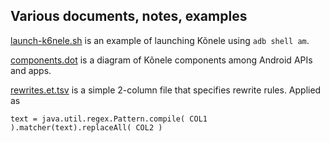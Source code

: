 Various documents, notes, examples
----------------------------------

[launch-k6nele.sh](launch-k6nele.sh) is an example of launching Kõnele using `adb shell am`.

[components.dot](components.dot) is a diagram of Kõnele components among Android APIs and apps.

[rewrites.et.tsv](rewrites.et.tsv) is a simple 2-column file that specifies rewrite rules. Applied as

    text = java.util.regex.Pattern.compile( COL1 ).matcher(text).replaceAll( COL2 )
